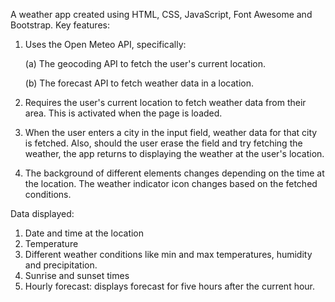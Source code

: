 A weather app created using HTML, CSS, JavaScript, Font Awesome and Bootstrap. Key features:
1) Uses the Open Meteo API, specifically:

   (a) The geocoding API to fetch the user's current location.
   
   (b) The forecast API to fetch weather data in a location.   
2) Requires the user's current location to fetch weather data from their area. This is activated when the page is loaded.
3) When the user enters a city in the input field, weather data for that city is fetched. Also, should the user erase the field and try fetching the weather, the app returns to displaying the weather at the user's location.
4) The background of different elements changes depending on the time at the location. The weather indicator icon changes based on the fetched conditions.

Data displayed:
1) Date and time at the location
2) Temperature
3) Different weather conditions like min and max temperatures, humidity and precipitation.
4) Sunrise and sunset times
5) Hourly forecast: displays forecast for five hours after the current hour.

